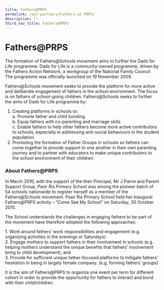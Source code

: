 ```yaml
---
title: Fathers@PRPS
permalink: /our-partners/Fathers-at-PRPS/
description: ""
third_nav_title: Fathers@PRPS
---
```

# **Fathers@PRPS**

The formation of Fathers@Schools movement aims to further the Dads for Life programme. Dads for Life is a community-owned programme, driven by the Fathers Action Network, a workgroup of the National Family Council. The programme was officially launched on 19 November 2009.

Fathers@Schools movement seeks to provide the platform for more active and deliberate engagement of fathers in the school environment. The focus is on fathers of school-going children. Fathers@Schools seeks to further the aims of Dads for Life programme by:

1.  Creating platforms in schools to:  
    a. Promote father and child bonding  
    b. Equip fathers with co-parenting and marriage skills  
    c. Enable fathers to help other fathers become more active contributors to schools, especially in addressing anti-social behaviours in the student population.
2.  Promoting the formation of Father Groups in schools so fathers can come together to provide support to one another in their own parenting journey and to partner with educators to make unique contributors to the school environment of their children.

### About Fathers@PRPS

In March 2010, with the support of the then Principal, Mr J Pierre and Parent Support Group, Pasir Ris Primary School was among the pioneer batch of 54 schools nationwide to register herself as a member of the Fathers@Schools movement. Pasir Ris Primary School held her inaugural Fathers@PRPS activity – “Come See My School” on Saturday, 30 October 2010.

The School understands the challenges in engaging fathers to be part of the movement have therefore adopted the following approaches:

1\.  Work around fathers’ work responsibilities and engagement (e.g. organizing activities in the evenings or Saturdays)    
2\.  Engage mothers to support fathers in their involvement in schools (e.g. helping mothers understand the unique benefits that fathers’ involvement bring to child development); and    
3\.  Provide for sufficient unique father-focused platforms to mitigate fathers’ hesitation in being in largely female company. (e.g. forming fathers’ groups)

It is the aim of Fathers@PRPS to organize one event per term for different cohort in order to provide the opportunity for fathers to interact and bond with their child/children.